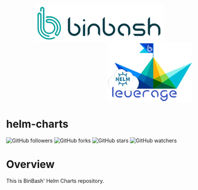 <div align="center">
    <img src="https://raw.githubusercontent.com/binbashar/helm-charts/master/figures/binbash.png" alt="drawing" width="350"/>
</div>
<div align="right">
  <img src="https://raw.githubusercontent.com/binbashar/helm-charts/master/figures/binbash-leverage-helm.png" alt="leverage" width="230"/>
</div>

# helm-charts

![GitHub followers](https://img.shields.io/github/followers/binbashar.svg?style=social)
![GitHub forks](https://img.shields.io/github/forks/binbashar/helm-charts.svg?style=social)
![GitHub stars](https://img.shields.io/github/stars/binbashar/helm-charts.svg?style=social)
![GitHub watchers](https://img.shields.io/github/watchers/binbashar/helm-charts.svg?style=social)

# Overview
This is BinBash' Helm Charts repository.
